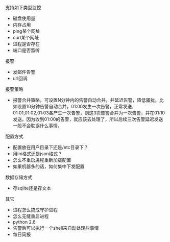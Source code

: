 支持如下类型监控

- 磁盘使用量
- 内存占用
- ping某个网址
- curl某个网址
- 进程是否存在
- 端口是否监听

报警

- 发邮件告警
- url回调

报警策略

- 报警合并策略，可设置N分钟内的告警自动合并，并延迟告警，降低骚扰。比如设置10分钟告警自动合并，01:00发生一次告警，正常发送，01:01,01:02,01:03各产生一次告警，则这3次告警合并为一次告警，并在01:10发送。因为收到01:00的告警，就应该去处理了，所以后续三次告警延迟发送一般不会耽误什么事情。

配置方式

- 配置放在用户目录下还是/etc目录下？
- 用ini格式还是json格式？
- 怎么不重启进程重新加载配置
- 如果机器多的话，如何集中下发配置

数据存储方式

- 存sqlite还是存文本

其它

- 进程怎么搞成守护进程
- 怎么无缝重启进程
- python 2.6
- 告警后可以执行一个shell来自动处理些事情
- 每日简报
